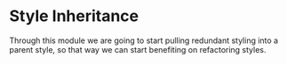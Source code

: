 # Style Inheritance
Through this module we are going to start pulling redundant styling into a parent style, so that way we can start benefiting on refactoring styles.
